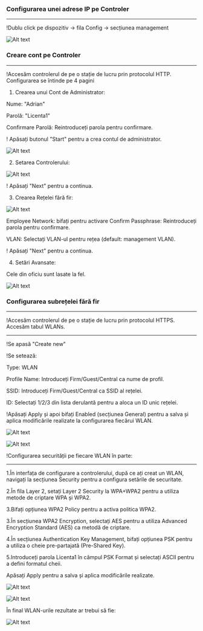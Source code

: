 ### Configurarea unei adrese IP pe Controler ###
________________________________________________

!Dublu click pe dispozitiv -> fila Config -> secțiunea management

![Alt text](../../poze/poze%20Configurare%20WLC/LAN%201/WLC_LAN%201_MNG.png)

### Creare cont pe Controler ###
________________________________

!Accesăm controlerul de pe o stație de lucru prin protocolul HTTP. Configurarea se întinde pe 4 pagini

1. Crearea unui Cont de Administrator:

Nume: "Adrian"

Parolă: "Licenta1"

Confirmare Parolă: Reintroduceți parola pentru confirmare.

! Apăsați butonul "Start" pentru a crea contul de administrator.

![Alt text](../../poze/poze%20Configurare%20WLC/LAN%201/configurare%20WLC/configurare%201.png)

2. Setarea Controlerului:

![Alt text](../../poze/poze%20Configurare%20WLC/LAN%201/configurare%20WLC/configurare%202.png)

! Apăsați "Next" pentru a continua.

3. Crearea Rețelei fără fir:

![Alt text](../../poze/poze%20Configurare%20WLC/LAN%201/configurare%20WLC/configurare%203.png)

Employee Network: bifați pentru activare
Confirm Passphrase: Reintroduceți parola pentru confirmare.

VLAN: Selectați VLAN-ul pentru rețea (default: management VLAN).

! Apăsați "Next" pentru a continua.

4. Setări Avansate:

Cele din oficiu sunt lasate la fel.

![Alt text](../../poze/poze%20Configurare%20WLC/LAN%201/configurare%20WLC/configurare%204.png)

### Configurarea subrețelei fără fir ###
____________________________________________

!Accesăm controlerul de pe o stație de lucru prin protocolul HTTPS. Accesăm tabul WLANs.

________________________________________________________________________________________

!Se apasă "Create new"

!Se setează:

Type: WLAN

Profile Name: Introduceți Firm/Guest/Central ca nume de profil.

SSID: Introduceți Firm/Guest/Central ca SSID al rețelei.

ID: Selectați 1/2/3 din lista derulantă pentru a aloca un ID unic rețelei.

!Apăsați Apply și apoi bifați Enabled (secțiunea General) pentru a salva și aplica modificările realizate la configurarea fiecărui WLAN.

![Alt text](../../poze/poze%20Configurare%20WLC/LAN%201/configurare%20WLAN%20/configurare%20WLAN%2010.png)

![Alt text](../../poze/poze%20Configurare%20WLC/LAN%201/configurare%20WLAN%20/configurare%20WLAN%204.png)

!Configurarea securității pe fiecare WLAN în parte:

___________________________________________________

1.În interfața de configurare a controlerului, după ce ați creat un WLAN, navigați la secțiunea Security pentru a configura setările de securitate.

2.În fila Layer 2, setați Layer 2 Security la WPA+WPA2 pentru a utiliza metode de criptare WPA și WPA2.

3.Bifați opțiunea WPA2 Policy pentru a activa politica WPA2.

3.În secțiunea WPA2 Encryption, selectați AES pentru a utiliza Advanced Encryption Standard (AES) ca metodă de criptare.

4.În secțiunea Authentication Key Management, bifați opțiunea PSK pentru a utiliza o cheie pre-partajată (Pre-Shared Key).

5.Introduceți parola Licenta1 în câmpul PSK Format și selectați ASCII pentru a defini formatul cheii.

Apăsați Apply pentru a salva și aplica modificările realizate.

![Alt text](../../poze/poze%20Configurare%20WLC/LAN%201/configurare%20WLAN%20/configurare%20WLAN%206.png)

![Alt text](../../poze/poze%20Configurare%20WLC/LAN%201/configurare%20WLAN%20/configurare%20WLAN%209.png)

În final WLAN-urile rezultate ar trebui să fie:

![Alt text](../../poze/poze%20Configurare%20WLC/LAN%201/configurare%20WLAN%20/configurare%20WLAN%2010.png)